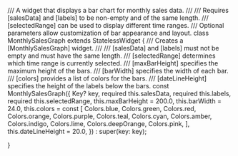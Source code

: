 /// A widget that displays a bar chart for monthly sales data.
///
/// Requires [salesData] and [labels] to be non-empty and of the same length.
/// [selectedRange] can be used to display different time ranges.
/// Optional parameters allow customization of bar appearance and layout.
class MonthlySalesGraph extends StatelessWidget {
  /// Creates a [MonthlySalesGraph] widget.
  ///
  /// [salesData] and [labels] must not be empty and must have the same length.
  /// [selectedRange] determines which time range is currently selected.
  /// [maxBarHeight] specifies the maximum height of the bars.
  /// [barWidth] specifies the width of each bar.
  /// [colors] provides a list of colors for the bars.
  /// [dateLineHeight] specifies the height of the labels below the bars.
  const MonthlySalesGraph({
    Key? key,
    required this.salesData,
    required this.labels,
    required this.selectedRange,
    this.maxBarHeight = 200.0,
    this.barWidth = 24.0,
    this.colors = const [
      Colors.blue,
      Colors.green,
      Colors.red,
      Colors.orange,
      Colors.purple,
      Colors.teal,
      Colors.cyan,
      Colors.amber,
      Colors.indigo,
      Colors.lime,
      Colors.deepOrange,
      Colors.pink,
    ],
    this.dateLineHeight = 20.0,
  }) : super(key: key);
  
}
